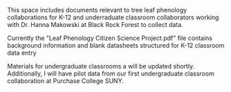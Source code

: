 This space includes documents relevant to tree leaf phenology collaborations for K-12 and underraduate classroom collaborators working with Dr. Hanna Makowski at Black Rock Forest to collect data.


Currently the "Leaf Phenology Citizen Science Project.pdf" file contains background information and blank datasheets structured for K-12 classroom data entry


Materials for undergraduate classrooms a will be updated shortly. Additionally, I will have  pilot data from our first undergraduate classroom collaboration at Purchase College SUNY.
